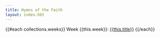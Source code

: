 ```yaml
---
title: Hymns of the Faith
layout: index.hbt
---
```

{{#each collections.weeks}}
Week {{this.week}}: [{{this.title}}](week-{{this.week}}/notes.html)
{{/each}}
